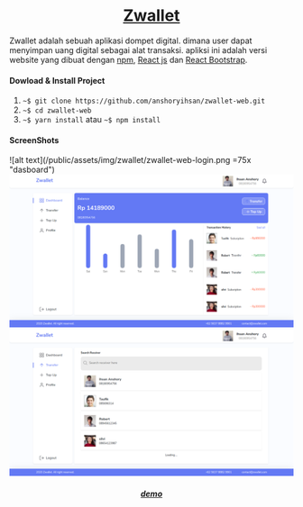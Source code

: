 <h1 align="center"><a href="#">Zwallet</a></h1>

Zwallet adalah sebuah aplikasi dompet digital. dimana user dapat menyimpan uang digital sebagai alat transaksi. apliksi ini adalah versi website yang dibuat dengan [npm](https://www.example.com/my%20great%20page), [React js](https://www.example.com/my%20great%20page) dan [React Bootstrap](https://www.example.com/my%20great%20page).

#### Dowload & Install Project

1. `~$ git clone https://github.com/anshoryihsan/zwallet-web.git`
2. `~$ cd zwallet-web`
3. `~$ yarn install` atau `~$ npm install`

#### ScreenShots

![alt text](/public/assets/img/zwallet/zwallet-web-login.png =75x "dasboard")
![alt text](/public/assets/img/zwallet/zwallet-web-dashboard.png?raw=false=75x "dasboard")
![alt text](/public/assets/img/zwallet/zwallet-web-search-reciver.png?raw=true=75x "dasboard")

<h5 align="center"><a href="#">demo</a></h5>
